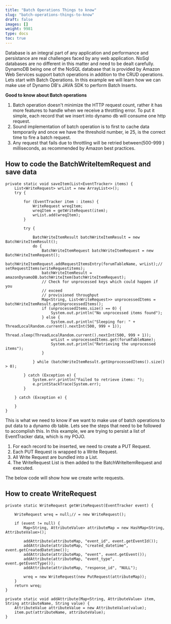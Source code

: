 ```yaml
---
title: "Batch Operations Things to know"
slug: "batch-operations-things-to-know"
draft: false
images: []
weight: 9981
type: docs
toc: true
---
```


Database is an integral part of any application and performance and persistance are real challenges faced by any web application. NoSql databases are no different in this matter and need to be dealt carefully. DynamoDB being one of the NoSQL database that is provided by Amazon Web Services support batch operations in addition to the CRUD operations.
Lets start with Batch Operations. In this example we will learn how we can make use of Dynamo DB's JAVA SDK to perform Batch Inserts.

**Good to know about Batch operations**
1) Batch operation doesn't minimize the HTTP request count, rather it has more features to handle when we receive a throttling error. To put it simple, each record that we insert into dynamo db will consume one http request.
2) Sound implementation of batch operation is to first to cache data temporarily and once we have the threshold number, ie 25, is the correct time to fire a batch request.
3) Any request that fails due to throttling will be retried between(500-999 ) milliseconds, as recommended by Amazon best practices.



## How to code the BatchWriteItemRequest and save data
    private static void saveItem(List<EventTracker> items) {
        List<WriteRequest> wrList = new ArrayList<>();
        try {

            for (EventTracker item : items) {
                WriteRequest wreqItem;
                wreqItem = getWriteRequest(item);
                wrList.add(wreqItem);
            }

            try {

                BatchWriteItemResult batchWriteItemResult = new BatchWriteItemResult();
                do {
                    BatchWriteItemRequest batchWriteItemRequest = new BatchWriteItemRequest();
                    batchWriteItemRequest.addRequestItemsEntry(forumTableName, wrList);// setRequestItems(writeRequestitems);
                    batchWriteItemResult = amazonDynamoDB.batchWriteItem(batchWriteItemRequest);
                    // Check for unprocessed keys which could happen if you
                    // exceed
                    // provisioned throughput
                    Map<String, List<WriteRequest>> unprocessedItems = batchWriteItemResult.getUnprocessedItems();
                    if (unprocessedItems.size() == 0) {
                        System.out.println("No unprocessed items found");
                    } else {
                        System.out.println("Sleeping for: " + ThreadLocalRandom.current().nextInt(500, 999 + 1));
                        Thread.sleep(ThreadLocalRandom.current().nextInt(500, 999 + 1));
                        wrList = unprocessedItems.get(forumTableName);
                        System.out.println("Retrieving the unprocessed items");
                    }

                } while (batchWriteItemResult.getUnprocessedItems().size() > 0);

            } catch (Exception e) {
                System.err.println("Failed to retrieve items: ");
                e.printStackTrace(System.err);
            }

        } catch (Exception e) {

        }
    }

This is what we need to know if we want to make use of batch operations to put data to a dynamo db table. Lets see the steps that need to be followed to accomplish this.
In this example, we are trying to persist a list of EventTracker data, which is my POJO.
1) For each record to be inserted, we need to create a PUT Request.
2) Each PUT Request is wrapped to a Write Request.
3) All Write Request are bundled into a List.
4) The WriteRequest List is then added to the BatchWriteItemRequest and executed.


The below code will show how we create write requests.


## How to create WriteRequest
    private static WriteRequest getWriteRequest(EventTracker event) {

        WriteRequest wreq = null;// = new WriteRequest();

        if (event != null) {
            Map<String, AttributeValue> attributeMap = new HashMap<String, AttributeValue>();

            addAttribute(attributeMap, "event_id", event.getEventId());
            addAttribute(attributeMap, "created_datetime", event.getCreatedDatetime());
            addAttribute(attributeMap, "event", event.getEvent());
            addAttribute(attributeMap, "event_type", event.getEventType());
            addAttribute(attributeMap, "response_id", "NULL");

            wreq = new WriteRequest(new PutRequest(attributeMap));
        }
        return wreq;
    }

    private static void addAttribute(Map<String, AttributeValue> item, String attributeName, String value) {
        AttributeValue attributeValue = new AttributeValue(value);
        item.put(attributeName, attributeValue);
    }

